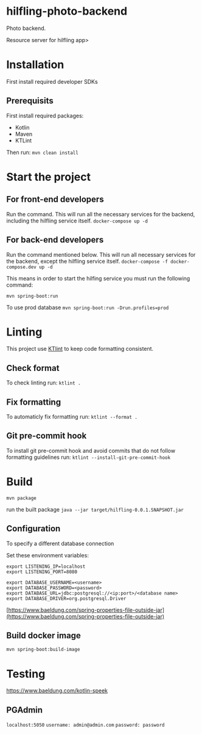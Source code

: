 # hilfling-photo-backend
Photo backend.

Resource server for hilfling app>

# Installation
First install required developer SDKs

## Prerequisits

First install required packages:
- Kotlin
- Maven
- KTLint

Then run:
`mvn clean install`

# Start the project

## For front-end developers

Run the command. This will run all the necessary services for the backend, including the hilfling service itself.
`docker-compose up -d`

## For back-end developers

Run the command mentioned below. This will run all necessary services for the backend, except the hilfling service itself. 
`docker-compose -f docker-compose.dev up -d`

This means in order to start the hilfing service you must run the following command:

`mvn spring-boot:run`

To use prod database
`mvn spring-boot:run -Drun.profiles=prod`

# Linting
This project use [KTlint](https://github.com/pinterest/ktlint) to keep code formatting consistent.

## Check format
To check linting run:
`ktlint .`

## Fix formatting
To automaticly fix formatting run:
`ktlint --format .`

## Git pre-commit hook
To install git pre-commit hook and avoid commits that do not follow formatting guidelines run:
`ktlint --install-git-pre-commit-hook`


# Build
`mvn package`

run the built package
`java --jar target/hilfling-0.0.1.SNAPSHOT.jar`

## Configuration
To specify a different database connection

Set these environment variables:

```
export LISTENING_IP=localhost
export LISTENING_PORT=8080

export DATABASE_USERNAME=<username>
export DATABASE_PASSWORD=<password>
export DATABASE_URL=jdbc:postgresql://<ip:port>/<database name>
export DATABASE_DRIVER=org.postgresql.Driver
```

[https://www.baeldung.com/spring-properties-file-outside-jar](https://www.baeldung.com/spring-properties-file-outside-jar)

## Build docker image
`mvn spring-boot:build-image`

# Testing
https://www.baeldung.com/kotlin-speek

## PGAdmin
`localhost:5050`
`username: admin@admin.com`
`password: password`

